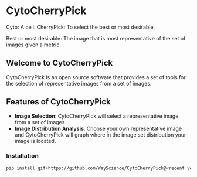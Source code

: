 # CytoCherryPick
Cyto: A cell.
CherryPick: To select the best or most desirable.

Best or most desirable: The image that is most representative of the set of images given a metric.

## Welcome to CytoCherryPick
CytoCherryPick is an open source software that provides a set of tools for the selection of representative images from a set of images.

## Features of CytoCherryPick
* **Image Selection**: CytoCherryPick will select a representative image from a set of images.
* **Image Distribution Analysis**: Choose your own representative image and CytoCherryPick will graph where in the image set distribution your image is located.

### Installation
```bash
pip install git+https://github.com/WayScience/CytoCherryPick@<recent version hash>
```
